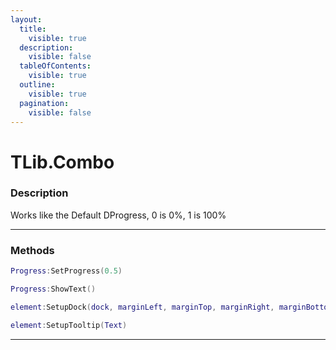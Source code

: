 ```yaml
---
layout:
  title:
    visible: true
  description:
    visible: false
  tableOfContents:
    visible: true
  outline:
    visible: true
  pagination:
    visible: false
---
```


# TLib.Combo

### Description

Works like the Default DProgress, 0 is 0%, 1 is 100%

***

### Methods

```lua
Progress:SetProgress(0.5)
```

```lua
Progress:ShowText()
```

```lua
element:SetupDock(dock, marginLeft, marginTop, marginRight, marginBottom)
```

```lua
element:SetupTooltip(Text)
```

***





